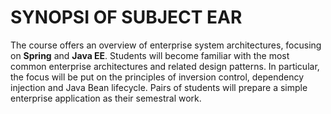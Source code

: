 # **SYNOPSI OF SUBJECT EAR**
The course offers an overview of enterprise system architectures, focusing on **Spring** and **Java EE**. Students will become familiar with the most common enterprise architectures and related design patterns. In particular, the focus will be put on the principles of inversion control, dependency injection and Java Bean lifecycle. Pairs of students will prepare a simple enterprise application as their semestral work.